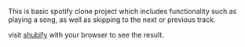 This is basic spotify clone project which includes functionality such as playing a song, as well as skipping to the next or previous track.

visit [shubify](http://shubify.freewebhostmost.com/) with your browser to see the result.